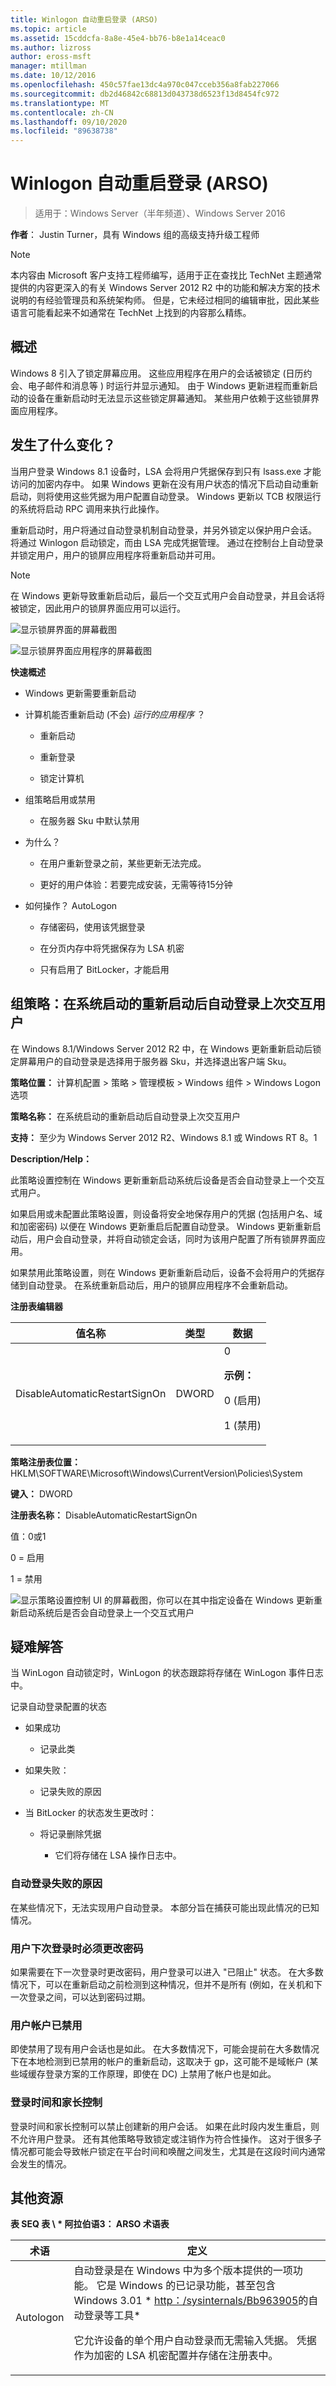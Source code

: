 ```yaml
---
title: Winlogon 自动重启登录 (ARSO)
ms.topic: article
ms.assetid: 15cddcfa-8a8e-45e4-bb76-b8e1a14ceac0
ms.author: lizross
author: eross-msft
manager: mtillman
ms.date: 10/12/2016
ms.openlocfilehash: 450c57fae13dc4a970c047cceb356a8fab227066
ms.sourcegitcommit: db2d46842c68813d043738d6523f13d8454fc972
ms.translationtype: MT
ms.contentlocale: zh-CN
ms.lasthandoff: 09/10/2020
ms.locfileid: "89638738"
---
```

# <a name="winlogon-automatic-restart-sign-on-arso"></a>Winlogon 自动重启登录 (ARSO)

>适用于：Windows Server（半年频道）、Windows Server 2016

**作者**： Justin Turner，具有 Windows 组的高级支持升级工程师

> [!NOTE]
> 本内容由 Microsoft 客户支持工程师编写，适用于正在查找比 TechNet 主题通常提供的内容更深入的有关 Windows Server 2012 R2 中的功能和解决方案的技术说明的有经验管理员和系统架构师。 但是，它未经过相同的编辑审批，因此某些语言可能看起来不如通常在 TechNet 上找到的内容那么精练。

## <a name="overview"></a>概述
Windows 8 引入了锁定屏幕应用。  这些应用程序在用户的会话被锁定 (日历约会、电子邮件和消息等 ) 时运行并显示通知。  由于 Windows 更新进程而重新启动的设备在重新启动时无法显示这些锁定屏幕通知。  某些用户依赖于这些锁屏界面应用程序。

## <a name="whats-changed"></a>发生了什么变化？
当用户登录 Windows 8.1 设备时，LSA 会将用户凭据保存到只有 lsass.exe 才能访问的加密内存中。 如果 Windows 更新在没有用户状态的情况下启动自动重新启动，则将使用这些凭据为用户配置自动登录。 Windows 更新以 TCB 权限运行的系统将启动 RPC 调用来执行此操作。

重新启动时，用户将通过自动登录机制自动登录，并另外锁定以保护用户会话。 将通过 Winlogon 启动锁定，而由 LSA 完成凭据管理。  通过在控制台上自动登录并锁定用户，用户的锁屏应用程序将重新启动并可用。

> [!NOTE]
> 在 Windows 更新导致重新启动后，最后一个交互式用户会自动登录，并且会话将被锁定，因此用户的锁屏界面应用可以运行。

![显示锁屏界面的屏幕截图](../media/winlogon-automatic-restart-sign-on-arso/GTR_ADDS_LockScreenApp.gif)

![显示锁屏界面应用程序的屏幕截图](../media/winlogon-automatic-restart-sign-on-arso/GTR_ADDS_LockScreen.gif)

**快速概述**

-   Windows 更新需要重新启动

-   计算机能否重新启动 (不会) *运行的应用程序* ？

    -   重新启动

    -   重新登录

    -   锁定计算机

-   组策略启用或禁用

    -   在服务器 Sku 中默认禁用

-   为什么？

    -   在用户重新登录之前，某些更新无法完成。

    -   更好的用户体验：若要完成安装，无需等待15分钟

-   如何操作？ AutoLogon

    -   存储密码，使用该凭据登录

    -   在分页内存中将凭据保存为 LSA 机密

    -   只有启用了 BitLocker，才能启用

## <a name="group-policy-sign-in-last-interactive-user-automatically-after-a-system-initiated-restart"></a>组策略：在系统启动的重新启动后自动登录上次交互用户
在 Windows 8.1/Windows Server 2012 R2 中，在 Windows 更新重新启动后锁定屏幕用户的自动登录是选择用于服务器 Sku，并选择退出客户端 Sku。

**策略位置：** 计算机配置 > 策略 > 管理模板 > Windows 组件 > Windows Logon 选项

**策略名称：** 在系统启动的重新启动后自动登录上次交互用户

**支持：** 至少为 Windows Server 2012 R2、Windows 8.1 或 Windows RT 8。1

**Description/Help：**

此策略设置控制在 Windows 更新重新启动系统后设备是否会自动登录上一个交互式用户。

如果启用或未配置此策略设置，则设备将安全地保存用户的凭据 (包括用户名、域和加密密码) 以便在 Windows 更新重启后配置自动登录。 Windows 更新重新启动后，用户会自动登录，并将自动锁定会话，同时为该用户配置了所有锁屏界面应用。

如果禁用此策略设置，则在 Windows 更新重新启动后，设备不会将用户的凭据存储到自动登录。 在系统重新启动后，用户的锁屏应用程序不会重新启动。

**注册表编辑器**

|值名称|类型|数据|
|-------|----|----|
|DisableAutomaticRestartSignOn|DWORD|0<p>**示例：**<p>0 (启用) <p>1 (禁用) |

**策略注册表位置：** HKLM\SOFTWARE\Microsoft\Windows\CurrentVersion\Policies\System

**键入：** DWORD

**注册表名称：** DisableAutomaticRestartSignOn

值：0或1

0 = 启用

1 = 禁用

![显示策略设置控制 UI 的屏幕截图，你可以在其中指定设备在 Windows 更新重新启动系统后是否会自动登录上一个交互式用户](../media/winlogon-automatic-restart-sign-on-arso/GTR_ADDS_SignInPolicy.gif)

## <a name="troubleshooting"></a>疑难解答
当 WinLogon 自动锁定时，WinLogon 的状态跟踪将存储在 WinLogon 事件日志中。

记录自动登录配置的状态

-   如果成功

    -   记录此类

-   如果失败：

    -   记录失败的原因

-   当 BitLocker 的状态发生更改时：

    -   将记录删除凭据

        -   它们将存储在 LSA 操作日志中。

### <a name="reasons-why-autologon-might-fail"></a>自动登录失败的原因
在某些情况下，无法实现用户自动登录。  本部分旨在捕获可能出现此情况的已知情况。

### <a name="user-must-change-password-at-next-login"></a>用户下次登录时必须更改密码
如果需要在下一次登录时更改密码，用户登录可以进入 "已阻止" 状态。  在大多数情况下，可以在重新启动之前检测到这种情况，但并不是所有 (例如，在关机和下一次登录之间，可以达到密码过期。

### <a name="user-account-disabled"></a>用户帐户已禁用
即使禁用了现有用户会话也是如此。  在大多数情况下，可能会提前在大多数情况下在本地检测到已禁用的帐户的重新启动，这取决于 gp，这可能不是域帐户 (某些域缓存登录方案的工作原理，即使在 DC) 上禁用了帐户也是如此。

### <a name="logon-hours-and-parental-controls"></a>登录时间和家长控制
登录时间和家长控制可以禁止创建新的用户会话。  如果在此时段内发生重启，则不允许用户登录。  还有其他策略导致锁定或注销作为符合性操作。  这对于很多子情况都可能会导致帐户锁定在平台时间和唤醒之间发生，尤其是在这段时间内通常会发生的情况。

## <a name="additional-resources"></a>其他资源
**表 SEQ 表 \\ \* 阿拉伯语3： ARSO 术语表**

|术语|定义|
|----|-------|
|Autologon|自动登录是在 Windows 中为多个版本提供的一项功能。  它是 Windows 的已记录功能，甚至包含 Windows 3.01 * [http：/sysinternals/Bb963905](/sysinternals/downloads/autologon)的自动登录等工具*<p>它允许设备的单个用户自动登录而无需输入凭据。 凭据作为加密的 LSA 机密配置并存储在注册表中。|